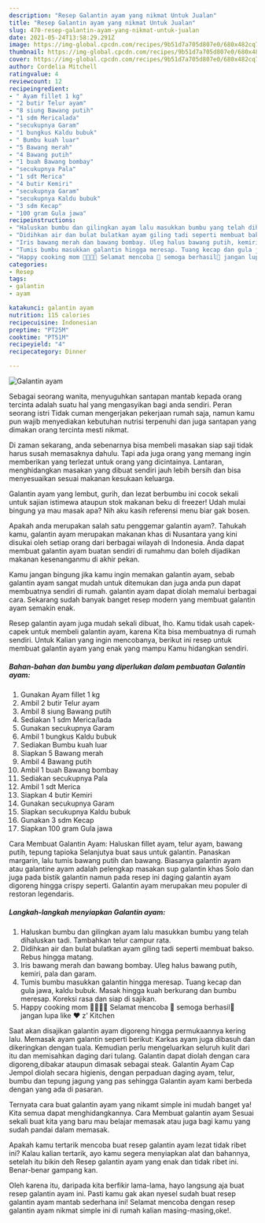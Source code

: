 ```yaml
---
description: "Resep Galantin ayam yang nikmat Untuk Jualan"
title: "Resep Galantin ayam yang nikmat Untuk Jualan"
slug: 470-resep-galantin-ayam-yang-nikmat-untuk-jualan
date: 2021-05-24T13:58:29.291Z
image: https://img-global.cpcdn.com/recipes/9b51d7a705d807e0/680x482cq70/galantin-ayam-foto-resep-utama.jpg
thumbnail: https://img-global.cpcdn.com/recipes/9b51d7a705d807e0/680x482cq70/galantin-ayam-foto-resep-utama.jpg
cover: https://img-global.cpcdn.com/recipes/9b51d7a705d807e0/680x482cq70/galantin-ayam-foto-resep-utama.jpg
author: Cordelia Mitchell
ratingvalue: 4
reviewcount: 12
recipeingredient:
- " Ayam fillet 1 kg"
- "2 butir Telur ayam"
- "8 siung Bawang putih"
- "1 sdm Mericalada"
- "secukupnya Garam"
- "1 bungkus Kaldu bubuk"
- " Bumbu kuah luar"
- "5 Bawang merah"
- "4 Bawang putih"
- "1 buah Bawang bombay"
- "secukupnya Pala"
- "1 sdt Merica"
- "4 butir Kemiri"
- "secukupnya Garam"
- "secukupnya Kaldu bubuk"
- "3 sdm Kecap"
- "100 gram Gula jawa"
recipeinstructions:
- "Haluskan bumbu dan gilingkan ayam lalu masukkan bumbu yang telah dihaluskan tadi. Tambahkan telur campur rata."
- "Didihkan air dan bulat bulatkan ayam giling tadi seperti membuat bakso. Rebus hingga matang."
- "Iris bawang merah dan bawang bombay. Uleg halus bawang putih, kemiri, pala dan garam."
- "Tumis bumbu masukkan galantin hingga meresap. Tuang kecap dan gula jawa, kaldu bubuk. Masak hingga kuah berkurang dan bumbu meresap. Koreksi rasa dan siap di sajikan."
- "Happy cooking mom 👩‍🍳👨‍🍳 Selamat mencoba 💪 semoga berhasil🍗 jangan lupa like ❤️ z&#39; Kitchen"
categories:
- Resep
tags:
- galantin
- ayam

katakunci: galantin ayam 
nutrition: 115 calories
recipecuisine: Indonesian
preptime: "PT25M"
cooktime: "PT51M"
recipeyield: "4"
recipecategory: Dinner

---
```



![Galantin ayam](https://img-global.cpcdn.com/recipes/9b51d7a705d807e0/680x482cq70/galantin-ayam-foto-resep-utama.jpg)

Sebagai seorang wanita, menyuguhkan santapan mantab kepada orang tercinta adalah suatu hal yang mengasyikan bagi anda sendiri. Peran seorang istri Tidak cuman mengerjakan pekerjaan rumah saja, namun kamu pun wajib menyediakan kebutuhan nutrisi terpenuhi dan juga santapan yang dimakan orang tercinta mesti nikmat.

Di zaman  sekarang, anda sebenarnya bisa membeli masakan siap saji tidak harus susah memasaknya dahulu. Tapi ada juga orang yang memang ingin memberikan yang terlezat untuk orang yang dicintainya. Lantaran, menghidangkan masakan yang dibuat sendiri jauh lebih bersih dan bisa menyesuaikan sesuai makanan kesukaan keluarga. 

Galantin ayam yang lembut, gurih, dan lezat berbumbu ini cocok sekali untuk sajian istimewa ataupun stok makanan beku di freezer! Udah mulai bingung ya mau masak apa? Nih aku kasih referensi menu biar gak bosen.

Apakah anda merupakan salah satu penggemar galantin ayam?. Tahukah kamu, galantin ayam merupakan makanan khas di Nusantara yang kini disukai oleh setiap orang dari berbagai wilayah di Indonesia. Anda dapat membuat galantin ayam buatan sendiri di rumahmu dan boleh dijadikan makanan kesenanganmu di akhir pekan.

Kamu jangan bingung jika kamu ingin memakan galantin ayam, sebab galantin ayam sangat mudah untuk ditemukan dan juga anda pun dapat membuatnya sendiri di rumah. galantin ayam dapat diolah memalui berbagai cara. Sekarang sudah banyak banget resep modern yang membuat galantin ayam semakin enak.

Resep galantin ayam juga mudah sekali dibuat, lho. Kamu tidak usah capek-capek untuk membeli galantin ayam, karena Kita bisa membuatnya di rumah sendiri. Untuk Kalian yang ingin mencobanya, berikut ini resep untuk membuat galantin ayam yang enak yang mampu Kamu hidangkan sendiri.

<!--inarticleads1-->

##### Bahan-bahan dan bumbu yang diperlukan dalam pembuatan Galantin ayam:

1. Gunakan  Ayam fillet 1 kg
1. Ambil 2 butir Telur ayam
1. Ambil 8 siung Bawang putih
1. Sediakan 1 sdm Merica/lada
1. Gunakan secukupnya Garam
1. Ambil 1 bungkus Kaldu bubuk
1. Sediakan  Bumbu kuah luar
1. Siapkan 5 Bawang merah
1. Ambil 4 Bawang putih
1. Ambil 1 buah Bawang bombay
1. Sediakan secukupnya Pala
1. Ambil 1 sdt Merica
1. Siapkan 4 butir Kemiri
1. Gunakan secukupnya Garam
1. Siapkan secukupnya Kaldu bubuk
1. Gunakan 3 sdm Kecap
1. Siapkan 100 gram Gula jawa


Cara Membuat Galantin Ayam: Haluskan fillet ayam, telur ayam, bawang putih, tepung tapioka Selanjutya buat saus untuk galantin. Panaskan margarin, lalu tumis bawang putih dan bawang. Biasanya galantin ayam atau galantine ayam adalah pelengkap masakan sup galantin khas Solo dan juga pada bistik galantin namun pada resep ini daging galantin ayam digoreng hingga crispy seperti. Galantin ayam merupakan meu populer di restoran legendaris. 

<!--inarticleads2-->

##### Langkah-langkah menyiapkan Galantin ayam:

1. Haluskan bumbu dan gilingkan ayam lalu masukkan bumbu yang telah dihaluskan tadi. Tambahkan telur campur rata.
1. Didihkan air dan bulat bulatkan ayam giling tadi seperti membuat bakso. Rebus hingga matang.
1. Iris bawang merah dan bawang bombay. Uleg halus bawang putih, kemiri, pala dan garam.
1. Tumis bumbu masukkan galantin hingga meresap. Tuang kecap dan gula jawa, kaldu bubuk. Masak hingga kuah berkurang dan bumbu meresap. Koreksi rasa dan siap di sajikan.
1. Happy cooking mom 👩‍🍳👨‍🍳 Selamat mencoba 💪 semoga berhasil🍗 jangan lupa like ❤️ z&#39; Kitchen


Saat akan disajikan galantin ayam digoreng hingga permukaannya kering lalu. Memasak ayam galantin seperti berikut: Karkas ayam juga dibasuh dan dikeringkan dengan tuala. Kemudian perlu mengeluarkan seluruh kulit dari itu dan memisahkan daging dari tulang. Galantin dapat diolah dengan cara digoreng,dibakar ataupun dimasak sebagai steak. Galantin Ayam Cap Jempol diolah secara higienis, dengan perpaduan daging ayam, telur, bumbu dan tepung jagung yang pas sehingga Galantin ayam kami berbeda dengan yang ada di pasaran. 

Ternyata cara buat galantin ayam yang nikamt simple ini mudah banget ya! Kita semua dapat menghidangkannya. Cara Membuat galantin ayam Sesuai sekali buat kita yang baru mau belajar memasak atau juga bagi kamu yang sudah pandai dalam memasak.

Apakah kamu tertarik mencoba buat resep galantin ayam lezat tidak ribet ini? Kalau kalian tertarik, ayo kamu segera menyiapkan alat dan bahannya, setelah itu bikin deh Resep galantin ayam yang enak dan tidak ribet ini. Benar-benar gampang kan. 

Oleh karena itu, daripada kita berfikir lama-lama, hayo langsung aja buat resep galantin ayam ini. Pasti kamu gak akan nyesel sudah buat resep galantin ayam mantab sederhana ini! Selamat mencoba dengan resep galantin ayam nikmat simple ini di rumah kalian masing-masing,oke!.

